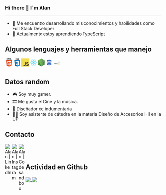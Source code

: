 



### Hi there 👋 I´m Alan
---


- 🔭 Me encuentro desarrollando mis conocimientos y habilidades como Full Stack Developer
- 🌱 Actualmente estoy aprendiendo TypeScript

##  Algunos lenguajes y herramientas que manejo


<img align="left" alt="HTML5" width="26px" src="https://raw.githubusercontent.com/github/explore/80688e429a7d4ef2fca1e82350fe8e3517d3494d/topics/html/html.png" />

<img align="left" alt="CSS3" width="26px" src="https://raw.githubusercontent.com/github/explore/80688e429a7d4ef2fca1e82350fe8e3517d3494d/topics/css/css.png" />

<img align="left" alt="JavaScript" width="26px" src="https://raw.githubusercontent.com/github/explore/80688e429a7d4ef2fca1e82350fe8e3517d3494d/topics/javascript/javascript.png" />
<img align="left" alt="React" width="26px" src="https://raw.githubusercontent.com/github/explore/80688e429a7d4ef2fca1e82350fe8e3517d3494d/topics/react/react.png" />
<img align="left" alt="Node.js" width="26px" src="https://raw.githubusercontent.com/github/explore/80688e429a7d4ef2fca1e82350fe8e3517d3494d/topics/nodejs/nodejs.png" />
<img align="left" alt="SQL" width="26px" src="https://raw.githubusercontent.com/github/explore/80688e429a7d4ef2fca1e82350fe8e3517d3494d/topics/sql/sql.png" />
<img align="left" alt="MySQL" width="26px" src="https://raw.githubusercontent.com/github/explore/80688e429a7d4ef2fca1e82350fe8e3517d3494d/topics/mysql/mysql.png" />



<br />
<br />

 ## Datos random


- 🎮 Soy muy gamer. 
- 🎞 Me gusta el Cine y la música.
- :kimono: Diseñador de indumentaria
- 👨‍🏫 Soy asistente de cátedra en la materia Diseño de Accesorios I-II en la UP



## Contacto

[<img align="left" alt="Alan | LinkedIn" width="22px" src="https://img-premium.flaticon.com/png/512/174/174857.png?token=exp=1623686072~hmac=42f007ca415e7ec9eda21c66ea7da57e" />][linkedin]
[<img align="left" alt="Alan | Instagram" width="22px" src="https://image.flaticon.com/icons/png/512/2111/2111463.png" />][instagram]
[<img align="left" alt="Alan | Codesandbox" width="22px" src="https://image.flaticon.com/icons/png/512/1006/1006363.png" />][codesandbox]

<br />
<br />

## Actividad en Github

<a href="https://github.com/alanLazaro-bot/github-readme-stats">
  <img align="center" src="https://github-readme-stats.vercel.app/api?username=alanLazaro-bot&show_icons=true&theme=radical" />
</a>
<a href="https://github.com/alanLazaro-bot/convoychat">
  <img align="center" src="https://github-readme-stats.vercel.app/api/top-langs/?username=alanLazaro-bot&layout=compact&theme=radical" />
</a>







[instagram]: https://www.instagram.com/minombrenoestadisponible07/
[linkedin]: https://www.linkedin.com/in/alan-l%C3%A1zaro-4a99b1193/
[codesandbox]: https://codesandbox.io/u/alanLazaro-bot




